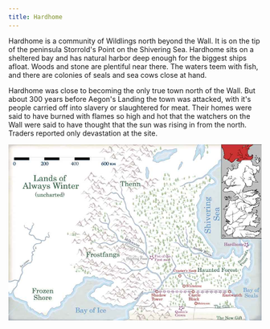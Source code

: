 ```yaml
---
title: Hardhome
---
```


Hardhome is a community of Wildlings north beyond the Wall. It is on the tip of the peninsula Storrold's Point on the Shivering Sea. Hardhome sits on a sheltered bay and has natural harbor deep enough for the biggest ships afloat. Woods and stone are plentiful near there. The waters teem with fish, and there are colonies of seals and sea cows close at hand.

Hardhome was close to becoming the only true town north of the Wall. But about 300 years before Aegon's Landing the town was attacked, with it's people carried off into slavery or slaughtered for meat. Their homes were said to have burned with flames so high and hot that the watchers on the Wall were said to have thought that the sun was rising in from the north. Traders reported only devastation at the site.

![Image](images/000037.jpg)


